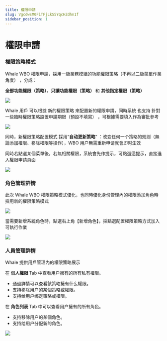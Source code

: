 ```yaml
---
title: 權限申請
slug: VgcdwsM0FiTFjLkS5YqcHZdhn1f
sidebar_position: 1
---
```



# 權限申請

### 權限策略模式

Whale WBO 權限申請，採用一級業務模組的功能權限策略（不再以二級菜單作業角度） ，分成：

<b>全部功能權限（策略）、只讀功能權限（策略） </b>和 <b>其他指定權限（策略）</b>

<img src="/assets/JcR4bjK5yoIGwsxuXDBc3LyWnRe.png" src-width="1488" src-height="1448"/>

Whale 用戶 可以根據 新的權限策略 來配置新的權限申請，同時系統 也支持 針對一些臨時權限策略設置申請期限（預設不填寫） ，可根據需要填入作為審批參考

<img src="/assets/KV7dbh3x6oTtYVx7rYbc1ByRnQh.png" src-width="1478" src-height="156"/>

同時，新權限策略配置模式 採用“<b>自动更新策略</b>” ：改变任何一个策略的规则（無論添加權限、移除權限等操作），WBO 用户無需重新申请就會即时生效

同時若點選某個菜單後，若無相關權限，系統會先作提示，可點選這提示，直接進入權限申請頁面

<img src="/assets/Fa1ZbxQ5VoyOBBxCSAKc8VjUnrd.png" src-width="1498" src-height="232" align="center"/>

### 角色管理詳情

此次 Whale WBO 權限策略模式優化，也同時優化身份管理內的權限添加角色時採用新的權限策略模式

<img src="/assets/PJwkblkFFoHIJqxX8rHcnjscn6d.png" src-width="3406" src-height="1452" align="center"/>

當需要新增系統角色時，點選右上角【新增角色】，採點選配置權限策略方式加入可執行作業

<img src="/assets/E9tzb9h1IojZ0PxLzCLcmxz0n0d.png" src-width="2208" src-height="1602" align="center"/>

### 人員管理詳情

Whale 提供用戶管理內的權限策略展示

在 個<b>人權限 </b>Tab 中查看用户擁有的所有私有權限。

- 通過詳情可以查看該策略擁有什么權限。
- 支持移除用户的某個策略或權限。
- 支持给用户绑定策略或權限。

在 <b>角色列表 </b>Tab 中可以查看用户擁有的所有角色。

- 支持移除用户的某個角色。
- 支持给用户分配新的角色。

<img src="/assets/ML87buEkMobFdmxcHDccTBm1nS3.png" src-width="3424" src-height="1344" align="center"/>

